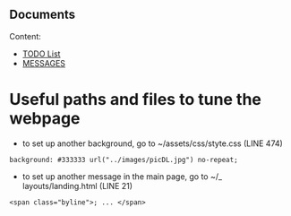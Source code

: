 Documents
---

Content:

* [TODO List](https://github.com/MexicanMachineLearningGroup/webpage/blob/master/docs/TODO.md)
* [MESSAGES](https://github.com/MexicanMachineLearningGroup/webpage/blob/master/docs/MESSAGES.md)



# Useful paths and files to tune the webpage

* to set up another background, go to ~/assets/css/styte.css (LINE 474)
```
background: #333333 url("../images/picDL.jpg") no-repeat;
```

* to set up another message in the main page, go to ~/_ layouts/landing.html (LINE 21)
```
<span class="byline">; ... </span>
```

